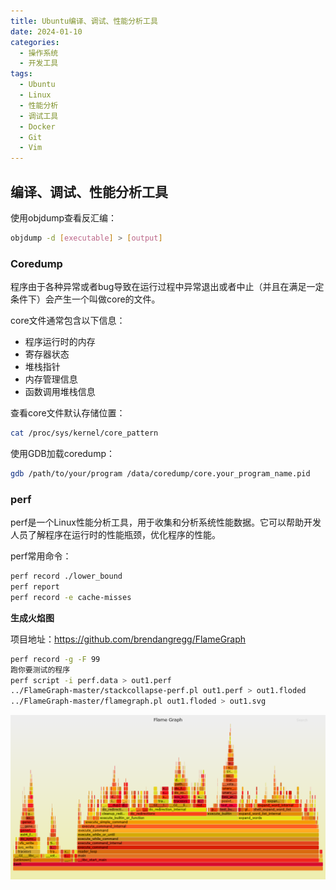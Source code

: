 ```yaml
---
title: Ubuntu编译、调试、性能分析工具
date: 2024-01-10
categories:
  - 操作系统
  - 开发工具
tags:
  - Ubuntu
  - Linux
  - 性能分析
  - 调试工具
  - Docker
  - Git
  - Vim
---
```


## 编译、调试、性能分析工具

使用objdump查看反汇编：

```bash
objdump -d [executable] > [output]
```

### Coredump

程序由于各种异常或者bug导致在运行过程中异常退出或者中止（并且在满足一定条件下）会产生一个叫做core的文件。

core文件通常包含以下信息：
- 程序运行时的内存
- 寄存器状态
- 堆栈指针
- 内存管理信息
- 函数调用堆栈信息

查看core文件默认存储位置：

```bash
cat /proc/sys/kernel/core_pattern
```

使用GDB加载coredump：

```bash
gdb /path/to/your/program /data/coredump/core.your_program_name.pid
```

### perf
perf是一个Linux性能分析工具，用于收集和分析系统性能数据。它可以帮助开发人员了解程序在运行时的性能瓶颈，优化程序的性能。


perf常用命令：

```bash
perf record ./lower_bound
perf report
perf record -e cache-misses
```

**生成火焰图**

项目地址：https://github.com/brendangregg/FlameGraph
```bash
perf record -g -F 99
跑你要测试的程序
perf script -i perf.data > out1.perf 
../FlameGraph-master/stackcollapse-perf.pl out1.perf > out1.floded
../FlameGraph-master/flamegraph.pl out1.floded > out1.svg
```

![img](../img/flame.png)